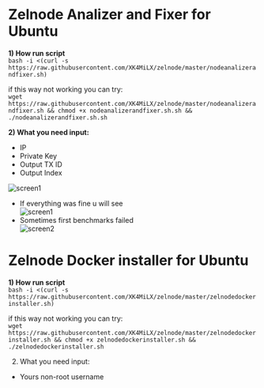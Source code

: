 # Zelnode Analizer and Fixer for Ubuntu

<b>1) How run script</b>  
```bash -i <(curl -s https://raw.githubusercontent.com/XK4MiLX/zelnode/master/nodeanalizerandfixer.sh)```  

if this way not working you can try:  
```wget https://raw.githubusercontent.com/XK4MiLX/zelnode/master/nodeanalizerandfixer.sh && chmod +x nodeanalizerandfixer.sh.sh && ./nodeanalizerandfixer.sh.sh```   

<b>2) What you need input:</b>    
  - IP  
  - Private Key    
  - Output TX ID  
  - Output Index  

![screen1](https://raw.githubusercontent.com/XK4MiLX/zelnode/master/image/pic03.jpg)  
* If everything was fine u will see   
![screen1](https://raw.githubusercontent.com/XK4MiLX/zelnode/master/image/pic02.jpg)  
* Sometimes first benchmarks failed  
![screen2](https://raw.githubusercontent.com/XK4MiLX/zelnode/master/image/pic011.jpg)  

# Zelnode Docker installer for Ubuntu

<b>1) How run script</b>  
```bash -i <(curl -s https://raw.githubusercontent.com/XK4MiLX/zelnode/master/zelnodedockerinstaller.sh)```  

if this way not working you can try:  
```wget https://raw.githubusercontent.com/XK4MiLX/zelnode/master/zelnodedockerinstaller.sh && chmod +x zelnodedockerinstaller.sh && ./zelnodedockerinstaller.sh``` 

2) What you need input:
- Yours non-root username
